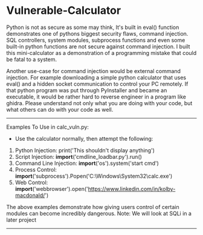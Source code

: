 # Vulnerable-Calculator

Python is not as secure as some may think,
It's built in eval() function demonstrates one of pythons biggest security flaws, command injection. SQL controllers, system modules, subprocess functions and even some built-in python functions are not secure against command injection. I built this mini-calculator as a demonstration of a programming mistake that could be fatal to a system.

Another use-case for command injection would be external command injection. For example downloading a simple python calculator that uses eval() and a hidden socket communication to control your PC remotely. If that python program was put through PyInstaller and became an executable, it would be rather hard to reverse engineer in a program like ghidra. Please understand not only what you are doing with your code, but what others can do with your code as well.

-----------------------------------------------------------------------------------------------------------------

Examples To Use in calc_vuln.py:

- Use the calculator normally, then attempt the following:

1. Python Injection: print('This shouldn't display anything')
2. Script Injection: __import__('cmdline_loadbar.py').run()
3. Command Line Injection: __import__('os').system('start cmd')
4. Process Control: __import__('subprocess').Popen('C:\\Windows\\System32\\calc.exe')
5. Web Control: __import__('webbrowser').open('https://www.linkedin.com/in/kolby-macdonald/')

The above examples demonstrate how giving users control of certain modules
can become incredibly dangerous. Note: We will look at SQLi in a later project

-----------------------------------------------------------------------------------------------------------------